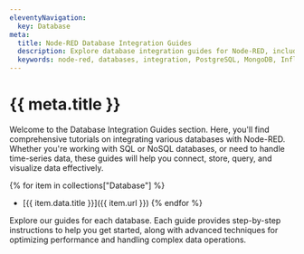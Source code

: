 ```yaml
---
eleventyNavigation:
  key: Database
meta:
  title: Node-RED Database Integration Guides
  description: Explore database integration guides for Node-RED, including PostgreSQL, MongoDB, InfluxDB, DynamoDB, and TimescaleDB
  keywords: node-red, databases, integration, PostgreSQL, MongoDB, InfluxDB, DynamoDB, TimescaleDB
---
```


# {{ meta.title }}

Welcome to the Database Integration Guides section. Here, you'll find comprehensive tutorials on integrating various databases with Node-RED. Whether you're working with SQL or NoSQL databases, or need to handle time-series data, these guides will help you connect, store, query, and visualize data effectively.

{% for item in collections["Database"] %}
- [{{ item.data.title }}]({{ item.url }})
{% endfor %}

Explore our guides for each database. Each guide provides step-by-step instructions to help you get started, along with advanced techniques for optimizing performance and handling complex data operations.
